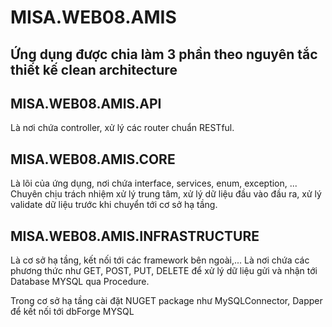 ﻿# MISA.WEB08.AMIS

## Ứng dụng được chia làm 3 phần theo nguyên tắc thiết kế clean architecture

## MISA.WEB08.AMIS.API

Là nơi chứa controller, xử lý các router chuẩn RESTful.

## MISA.WEB08.AMIS.CORE

Là lõi của ứng dụng, nơi chứa interface, services, enum, exception, ...
Chuyên chịu trách nhiệm xử lý trung tâm, xử lý dữ liệu đầu vào đầu ra,
xử lý validate dữ liệu trước khi chuyển tới cơ sở hạ tầng.

## MISA.WEB08.AMIS.INFRASTRUCTURE

Là cơ sở hạ tầng, kết nối tới các framework bên ngoài,...
Là nơi chứa các phương thức như GET, POST, PUT, DELETE để xử lý dữ liệu gửi và nhận tới Database MYSQL
qua Procedure.

Trong cơ sở hạ tầng cài đặt NUGET package như MySQLConnector, Dapper để kết nối tới dbForge MYSQL